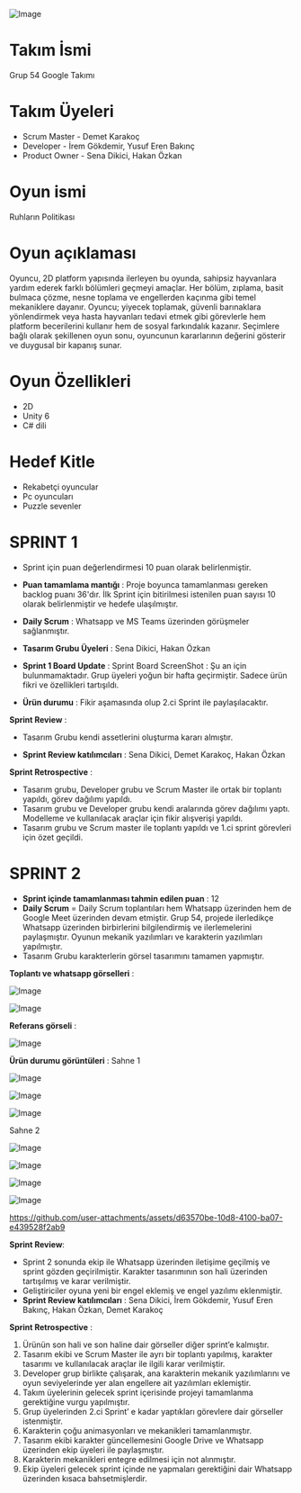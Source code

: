 
![Image](https://github.com/user-attachments/assets/209b644e-b629-4a5f-91d9-192e49f435de)


# Takım İsmi

Grup 54 Google Takımı

# Takım Üyeleri

* Scrum Master  - Demet Karakoç
* Developer - İrem Gökdemir, Yusuf Eren Bakınç
* Product Owner - Sena Dikici, Hakan Özkan

# Oyun ismi

Ruhların Politikası

# Oyun açıklaması

Oyuncu, 2D platform yapısında ilerleyen bu oyunda, sahipsiz hayvanlara yardım ederek farklı bölümleri geçmeyi amaçlar. Her bölüm, zıplama, basit bulmaca çözme, nesne toplama ve engellerden kaçınma gibi temel mekaniklere dayanır. Oyuncu; yiyecek toplamak, güvenli barınaklara yönlendirmek veya hasta hayvanları tedavi etmek gibi görevlerle hem platform becerilerini kullanır hem de sosyal farkındalık kazanır. Seçimlere bağlı olarak şekillenen oyun sonu, oyuncunun kararlarının değerini gösterir ve duygusal bir kapanış sunar.

# Oyun Özellikleri

- 2D
- Unity 6
- C# dili


# Hedef Kitle

- Rekabetçi oyuncular
- Pc oyuncuları
- Puzzle sevenler


# SPRINT 1

- Sprint için puan değerlendirmesi 10 puan olarak belirlenmiştir.
-  **Puan tamamlama mantığı** : Proje boyunca tamamlanması gereken backlog puanı 36'dır. İlk Sprint
  için bitirilmesi istenilen puan sayısı 10 olarak belirlenmiştir ve hedefe ulaşılmıştır.
- **Daily Scrum** : Whatsapp ve MS Teams üzerinden görüşmeler sağlanmıştır.
- **Tasarım Grubu Üyeleri** : Sena Dikici, Hakan Özkan
- **Sprint 1 Board Update** : Sprint Board ScreenShot :
Şu an için bulunmamaktadır. Grup üyeleri yoğun bir hafta geçirmiştir. Sadece ürün fikri ve özellikleri tartışıldı.

- **Ürün durumu** : Fikir aşamasında olup 2.ci Sprint ile paylaşılacaktır.

 **Sprint Review** :
- Tasarım Grubu kendi assetlerini oluşturma kararı almıştır.

- **Sprint Review katılımcıları** : Sena Dikici, Demet Karakoç, Hakan Özkan

**Sprint Retrospective** :

- Tasarım grubu, Developer grubu ve Scrum Master ile ortak bir toplantı yapıldı, görev dağılımı yapıldı.
- Tasarım grubu ve Developer grubu kendi aralarında görev dağılımı yaptı. Modelleme ve kullanılacak araçlar için fikir alışverişi yapıldı.
- Tasarım grubu ve Scrum master ile toplantı yapıldı ve 1.ci sprint görevleri için özet geçildi.


# SPRINT 2
- **Sprint içinde tamamlanması tahmin edilen puan** : 12
- **Daily Scrum** = Daily Scrum toplantıları hem Whatsapp üzerinden hem de Google Meet üzerinden devam etmiştir. Grup 54, projede ilerledikçe Whatsapp üzerinden birbirlerini bilgilendirmiş ve ilerlemelerini paylaşmıştır. Oyunun mekanik yazılımları ve karakterin yazılımları yapılmıştır.
- Tasarım Grubu karakterlerin görsel tasarımını tamamen yapmıştır.

**Toplantı ve whatsapp görselleri** :

![Image](https://github.com/user-attachments/assets/b14ab5ae-7e7e-443f-bd75-3d86a4feddb0)

![Image](https://github.com/user-attachments/assets/4a0b4ae4-c6a3-4abd-b6b5-c5fd3c2f3c0a)

**Referans görseli** : 

![Image](https://github.com/user-attachments/assets/c160b531-b0dc-4bf4-9408-58278f3aceb1)

**Ürün durumu görüntüleri** :
Sahne 1

![Image](https://github.com/user-attachments/assets/e266aba6-b673-4879-a460-f4d5c27e4b0b)

![Image](https://github.com/user-attachments/assets/8b4e04d2-932d-4d39-a376-a3a14c9b7197)

![Image](https://github.com/user-attachments/assets/f23e0c15-7d1f-42a2-8760-073f79bd6c30)

Sahne 2

![Image](https://github.com/user-attachments/assets/464bbfc9-df79-4c50-9b75-5acbe157d519)

![Image](https://github.com/user-attachments/assets/23033470-5edd-4596-9dcf-2e510bb88890)

![Image](https://github.com/user-attachments/assets/ee8eab97-d741-48f8-9fce-de79dab7f833)

![Image](https://github.com/user-attachments/assets/a7fe1341-0ea2-46d1-889d-da5f52938e1f)


https://github.com/user-attachments/assets/d63570be-10d8-4100-ba07-e439528f2ab9


**Sprint Review**:

- Sprint 2 sonunda ekip ile Whatsapp üzerinden iletişime geçilmiş ve sprint gözden geçirilmiştir.  Karakter tasarımının son hali üzerinden tartışılmış ve karar verilmiştir.
- Geliştiriciler oyuna yeni bir engel eklemiş ve engel yazılımı eklenmiştir.
- **Sprint Review katılımcıları** : Sena Dikici, İrem Gökdemir, Yusuf Eren Bakınç, Hakan Özkan, Demet Karakoç

**Sprint Retrospective** :
  
1. Ürünün son hali ve son haline dair görseller diğer sprint’e kalmıştır.
2. Tasarım ekibi ve Scrum Master ile ayrı bir toplantı yapılmış, karakter tasarımı ve kullanılacak araçlar ile ilgili karar verilmiştir.
3. Developer grup birlikte çalışarak, ana karakterin mekanik yazılımlarını ve oyun seviyelerinde yer alan engellere ait yazılımları eklemiştir.
4. Takım üyelerinin gelecek sprint içerisinde projeyi tamamlanma gerektiğine vurgu yapılmıştır.
5. Grup üyelerinden 2.ci Sprint’ e kadar yaptıkları görevlere dair görseller istenmiştir.
6. Karakterin çoğu animasyonları ve mekanikleri tamamlanmıştır.
7. Tasarım ekibi karakter güncellemesini Google Drive ve Whatsapp üzerinden ekip üyeleri ile paylaşmıştır.
8. Karakterin mekanikleri entegre edilmesi için not alınmıştır.
9. Ekip üyeleri gelecek sprint içinde ne yapmaları gerektiğini dair Whatsapp üzerinden kısaca bahsetmişlerdir.
